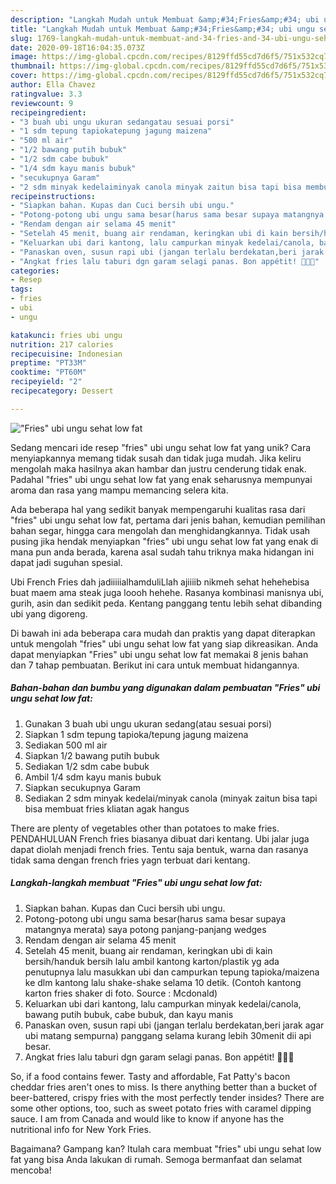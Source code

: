 ```yaml
---
description: "Langkah Mudah untuk Membuat &amp;#34;Fries&amp;#34; ubi ungu sehat low fat Anti Gagal"
title: "Langkah Mudah untuk Membuat &amp;#34;Fries&amp;#34; ubi ungu sehat low fat Anti Gagal"
slug: 1769-langkah-mudah-untuk-membuat-and-34-fries-and-34-ubi-ungu-sehat-low-fat-anti-gagal
date: 2020-09-18T16:04:35.073Z
image: https://img-global.cpcdn.com/recipes/8129ffd55cd7d6f5/751x532cq70/fries-ubi-ungu-sehat-low-fat-foto-resep-utama.jpg
thumbnail: https://img-global.cpcdn.com/recipes/8129ffd55cd7d6f5/751x532cq70/fries-ubi-ungu-sehat-low-fat-foto-resep-utama.jpg
cover: https://img-global.cpcdn.com/recipes/8129ffd55cd7d6f5/751x532cq70/fries-ubi-ungu-sehat-low-fat-foto-resep-utama.jpg
author: Ella Chavez
ratingvalue: 3.3
reviewcount: 9
recipeingredient:
- "3 buah ubi ungu ukuran sedangatau sesuai porsi"
- "1 sdm tepung tapiokatepung jagung maizena"
- "500 ml air"
- "1/2 bawang putih bubuk"
- "1/2 sdm cabe bubuk"
- "1/4 sdm kayu manis bubuk"
- "secukupnya Garam"
- "2 sdm minyak kedelaiminyak canola minyak zaitun bisa tapi bisa membuat fries kliatan agak hangus"
recipeinstructions:
- "Siapkan bahan. Kupas dan Cuci bersih ubi ungu."
- "Potong-potong ubi ungu sama besar(harus sama besar supaya matangnya merata) saya potong panjang-panjang wedges"
- "Rendam dengan air selama 45 menit"
- "Setelah 45 menit, buang air rendaman, keringkan ubi di kain bersih/handuk bersih lalu ambil kantong karton/plastik yg ada penutupnya lalu masukkan ubi dan campurkan tepung tapioka/maizena ke dlm kantong lalu shake-shake selama 10 detik. (Contoh kantong karton fries shaker di foto. Source : Mcdonald)"
- "Keluarkan ubi dari kantong, lalu campurkan minyak kedelai/canola, bawang putih bubuk, cabe bubuk, dan kayu manis"
- "Panaskan oven, susun rapi ubi (jangan terlalu berdekatan,beri jarak agar ubi matang sempurna) panggang selama kurang lebih 30menit dii api besar."
- "Angkat fries lalu taburi dgn garam selagi panas. Bon appétit! 😬👌🏻"
categories:
- Resep
tags:
- fries
- ubi
- ungu

katakunci: fries ubi ungu 
nutrition: 217 calories
recipecuisine: Indonesian
preptime: "PT33M"
cooktime: "PT60M"
recipeyield: "2"
recipecategory: Dessert

---
```



![&#34;Fries&#34; ubi ungu sehat low fat](https://img-global.cpcdn.com/recipes/8129ffd55cd7d6f5/751x532cq70/fries-ubi-ungu-sehat-low-fat-foto-resep-utama.jpg)

Sedang mencari ide resep &#34;fries&#34; ubi ungu sehat low fat yang unik? Cara menyiapkannya memang tidak susah dan tidak juga mudah. Jika keliru mengolah maka hasilnya akan hambar dan justru cenderung tidak enak. Padahal &#34;fries&#34; ubi ungu sehat low fat yang enak seharusnya mempunyai aroma dan rasa yang mampu memancing selera kita.

Ada beberapa hal yang sedikit banyak mempengaruhi kualitas rasa dari &#34;fries&#34; ubi ungu sehat low fat, pertama dari jenis bahan, kemudian pemilihan bahan segar, hingga cara mengolah dan menghidangkannya. Tidak usah pusing jika hendak menyiapkan &#34;fries&#34; ubi ungu sehat low fat yang enak di mana pun anda berada, karena asal sudah tahu triknya maka hidangan ini dapat jadi suguhan spesial.

Ubi French Fries dah jadiiiiialhamduliLlah ajiiiib nikmeh sehat hehehebisa buat maem ama steak juga loooh hehehe. Rasanya kombinasi manisnya ubi, gurih, asin dan sedikit peda. Kentang panggang tentu lebih sehat dibanding ubi yang digoreng.


Di bawah ini ada beberapa cara mudah dan praktis yang dapat diterapkan untuk mengolah &#34;fries&#34; ubi ungu sehat low fat yang siap dikreasikan. Anda dapat menyiapkan &#34;Fries&#34; ubi ungu sehat low fat memakai 8 jenis bahan dan 7 tahap pembuatan. Berikut ini cara untuk membuat hidangannya.

<!--inarticleads1-->

##### Bahan-bahan dan bumbu yang digunakan dalam pembuatan &#34;Fries&#34; ubi ungu sehat low fat:

1. Gunakan 3 buah ubi ungu ukuran sedang(atau sesuai porsi)
1. Siapkan 1 sdm tepung tapioka/tepung jagung maizena
1. Sediakan 500 ml air
1. Siapkan 1/2 bawang putih bubuk
1. Sediakan 1/2 sdm cabe bubuk
1. Ambil 1/4 sdm kayu manis bubuk
1. Siapkan secukupnya Garam
1. Sediakan 2 sdm minyak kedelai/minyak canola (minyak zaitun bisa tapi bisa membuat fries kliatan agak hangus


There are plenty of vegetables other than potatoes to make fries. PENDAHULUAN French fries biasanya dibuat dari kentang. Ubi jalar juga dapat diolah menjadi french fries. Tentu saja bentuk, warna dan rasanya tidak sama dengan french fries yagn terbuat dari kentang. 

<!--inarticleads2-->

##### Langkah-langkah membuat &#34;Fries&#34; ubi ungu sehat low fat:

1. Siapkan bahan. Kupas dan Cuci bersih ubi ungu.
1. Potong-potong ubi ungu sama besar(harus sama besar supaya matangnya merata) saya potong panjang-panjang wedges
1. Rendam dengan air selama 45 menit
1. Setelah 45 menit, buang air rendaman, keringkan ubi di kain bersih/handuk bersih lalu ambil kantong karton/plastik yg ada penutupnya lalu masukkan ubi dan campurkan tepung tapioka/maizena ke dlm kantong lalu shake-shake selama 10 detik. (Contoh kantong karton fries shaker di foto. Source : Mcdonald)
1. Keluarkan ubi dari kantong, lalu campurkan minyak kedelai/canola, bawang putih bubuk, cabe bubuk, dan kayu manis
1. Panaskan oven, susun rapi ubi (jangan terlalu berdekatan,beri jarak agar ubi matang sempurna) panggang selama kurang lebih 30menit dii api besar.
1. Angkat fries lalu taburi dgn garam selagi panas. Bon appétit! 😬👌🏻


So, if a food contains fewer. Tasty and affordable, Fat Patty&#39;s bacon cheddar fries aren&#39;t ones to miss. Is there anything better than a bucket of beer-battered, crispy fries with the most perfectly tender insides? There are some other options, too, such as sweet potato fries with caramel dipping sauce. I am from Canada and would like to know if anyone has the nutritional info for New York Fries. 

Bagaimana? Gampang kan? Itulah cara membuat &#34;fries&#34; ubi ungu sehat low fat yang bisa Anda lakukan di rumah. Semoga bermanfaat dan selamat mencoba!
